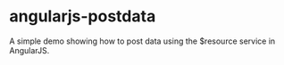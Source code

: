 angularjs-postdata
==================

A simple demo showing how to post data using the $resource service in AngularJS.
